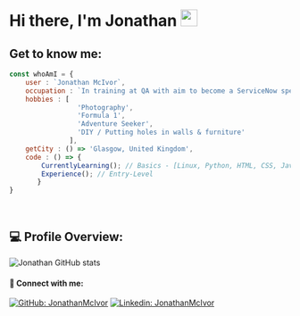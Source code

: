# Hi there, I'm Jonathan <img src="https://user-images.githubusercontent.com/65873902/150192396-38721d10-ad61-4fc1-9f2a-da135eaab8d4.gif" width="30">

## Get to know me:
```javascript
const whoAmI = {
    user : `Jonathan McIvor`,
    occupation : `In training at QA with aim to become a ServiceNow specialist within Accenture`,
    hobbies : [
                 'Photography',
                 'Formula 1',
                 'Adventure Seeker',
                 'DIY / Putting holes in walls & furniture'
               ],
    getCity : () => 'Glasgow, United Kingdom',
    code : () => {
        CurrentlyLearning(); // Basics - [Linux, Python, HTML, CSS, Javascript, SQL, Selenium]
        Experience(); // Entry-Level
       }
}
```

<br />

## 💻 Profile Overview:

![Jonathan GitHub stats](https://github-readme-stats.vercel.app/api?username=jonathan-mcivor&show_icons=false&theme=slateorange)

#### 🤝 Connect with me:

[![GitHub: JonathanMcIvor](https://img.shields.io/github/followers/Jonathan-McIvor?style=social)](https://github.com/Jonathan-McIvor)
[![Linkedin: JonathanMcIvor](https://img.shields.io/badge/-JonathanMcIvor-blue?style=flat-square&logo=Linkedin&logoColor=white&link=https://www.linkedin.com/in/jonathanmcivor/)](https://www.linkedin.com/in/jonathanmcivor)

